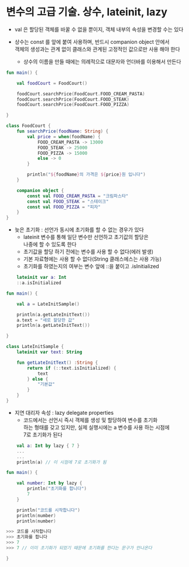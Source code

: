 # 변수의 고급 기술. 상수, lateinit, lazy

- val 은 할당된 객체를 바꿀 수 없을 뿐이지, 객체 내부의 속성을 변경할 수는 있다

- 상수는 const 를 앞에 붙여 사용하며, 반드시 companion object 안에서<br>
  객체의 생성과는 관계 없이 클래스와 관계된 고정적인 값으로만 사용 해야 한다
  - 상수의 이름을 만들 때에는 의례적으로 대문자와 언더바를 이용해서 만든다

```kotlin
fun main() {

    val foodCourt = FoodCourt()

    foodCourt.searchPrice(FoodCourt.FOOD_CREAM_PASTA)
    foodCourt.searchPrice(FoodCourt.FOOD_STEAK)
    foodCourt.searchPrice(FoodCourt.FOOD_PIZZA)

}

class FoodCourt {
    fun searchPrice(foodName: String) {
        val price = when(foodName) {
            FOOD_CREAM_PASTA -> 13000
            FOOD_STEAK -> 25000
            FOOD_PIZZA -> 15000
            else -> 0
        }

        println("${foodName}의 가격은 ${price}원 입니다")
    }

    companion object {
        const val FOOD_CREAM_PASTA = "크림파스타"
        const val FOOD_STEAK = "스테이크"
        const val FOOD_PIZZA = "피자"
    }
}
```

- 늦은 초기화 : 선언가 동시에 초기화를 할 수 없는 경우가 있다
    - lateinit 변수를 통해 일단 변수만 선언하고 초기값의 할당은<br>
    나중에 할 수 있도록 한다
    - 초기값을 할당 하기 전에는 변수를 사용 할 수 없다(에러 발생)
    - 기본 자료형에는 사용 할 수 없다(String 클래스에스는 사용 가능)
    - 초기화를 하였는지의 여부는 변수 앞에 ::을 붙이고 .isInitialized
```kotlin
    lateinit var a: Int
    ::a.isInitialized
```
```kotlin
fun main() {

    val a = LateInitSample()

    println(a.getLateInitText())
    a.text = "새로 할당한 값"
    println(a.getLateInitText())

}

class LateInitSample {
    lateinit var text: String

    fun getLateInitText() :String {
        return if (::text.isInitialized) {
            text
        } else {
            "기본값"
        }
    }
}
```

- 지연 대리자 속성 : lazy delegate properties
    - 코드에서는 선언시 즉시 객체를 생성 및 할당하여 변수를 초기화<br>
    하는 형태를 갖고 있지만, 실제 실행시에는 a 변수를 사용 하는 시점에<br>
    7로 초기화가 된다
```kotlin
    val a: Int by lazy { 7 }
    ...
    ...
    println(a) // 이 시점에 7로 초기화가 됨
```
```kotlin
fun main() {

    val number: Int by lazy {
        println("초기화를 합니다")
        7
    }

    println("코드를 시작합니다")
    println(number)
    println(number)

>>> 코드를 시작합니다
>>> 초기화를 합니다
>>> 7
>>> 7 // 이미 초기화가 되었기 때문에 초기화를 한다는 문구가 안나온다

}
```